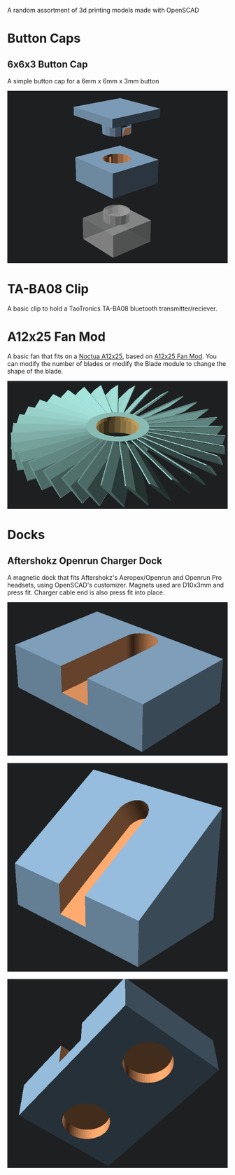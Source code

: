A random assortment of 3d printing models made with OpenSCAD

# Button Caps

## 6x6x3 Button Cap

A simple button cap for a 6mm x 6mm x 3mm button

![Example 12 bladed fan](/Button%20Caps/6x6x3%20Button%20Cap.png)

# TA-BA08 Clip

A basic clip to hold a TaoTronics TA-BA08 bluetooth transmitter/reciever.

# A12x25 Fan Mod

A basic fan that fits on a [Noctua A12x25](https://noctua.at/en/nf-a12x25-pwm), based on [A12x25 Fan Mod](https://www.thingiverse.com/thing:4553248). You can modify the number of blades or modify the Blade module to change the shape of the blade.

![Example 12 bladed fan](/A12x25%20Fan%20Mod/Example%2032%20blade%20fan.png)

# Docks

## Aftershokz Openrun Charger Dock

A magnetic dock that fits Aftershokz's Aeropex/Openrun and Openrun Pro headsets, using OpenSCAD's customizer. Magnets used are D10x3mm and press fit. Charger cable end is also press fit into place.

![Openrun Dock](/Aftershokz-Openrun-Dock/Openrun.PNG)

![Openrun Pro Dock](/Aftershokz-Openrun-Dock/OpenrunPro.PNG)

![Magnetic Bottom Inserts](/Aftershokz-Openrun-Dock/MagneticBottom.PNG)
